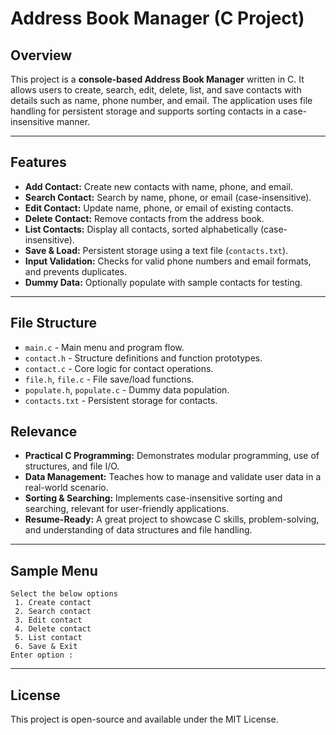 # Address Book Manager (C Project)

## Overview

This project is a **console-based Address Book Manager** written in C. It allows users to create, search, edit, delete, list, and save contacts with details such as name, phone number, and email. The application uses file handling for persistent storage and supports sorting contacts in a case-insensitive manner.

---

## Features

- **Add Contact:** Create new contacts with name, phone, and email.
- **Search Contact:** Search by name, phone, or email (case-insensitive).
- **Edit Contact:** Update name, phone, or email of existing contacts.
- **Delete Contact:** Remove contacts from the address book.
- **List Contacts:** Display all contacts, sorted alphabetically (case-insensitive).
- **Save & Load:** Persistent storage using a text file (`contacts.txt`).
- **Input Validation:** Checks for valid phone numbers and email formats, and prevents duplicates.
- **Dummy Data:** Optionally populate with sample contacts for testing.

---

## File Structure

- `main.c` - Main menu and program flow.
- `contact.h` - Structure definitions and function prototypes.
- `contact.c` - Core logic for contact operations.
- `file.h`, `file.c` - File save/load functions.
- `populate.h`, `populate.c` - Dummy data population.
- `contacts.txt` - Persistent storage for contacts.


## Relevance

- **Practical C Programming:** Demonstrates modular programming, use of structures, and file I/O.
- **Data Management:** Teaches how to manage and validate user data in a real-world scenario.
- **Sorting & Searching:** Implements case-insensitive sorting and searching, relevant for user-friendly applications.
- **Resume-Ready:** A great project to showcase C skills, problem-solving, and understanding of data structures and file handling.

---

## Sample Menu

```
Select the below options
 1. Create contact
 2. Search contact
 3. Edit contact
 4. Delete contact
 5. List contact
 6. Save & Exit
Enter option :
```

---

## License

This project is open-source and available under the MIT License.
